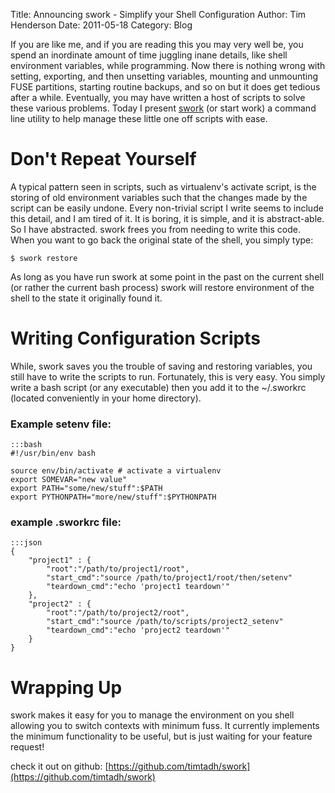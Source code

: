 Title: Announcing swork - Simplify your Shell Configuration
Author: Tim Henderson
Date: 2011-05-18
Category: Blog

If you are like me, and if you are reading this you may very well be,
you spend an inordinate amount of time juggling inane details, like
shell environment variables, while programming. Now there is nothing
wrong with setting, exporting, and then unsetting variables, mounting
and unmounting FUSE partitions, starting routine backups, and so on but
it does get tedious after a while. Eventually, you may have written a
host of scripts to solve these various problems. Today I present
[swork](https://github.com/timtadh/swork) (or start work) a command line
utility to help manage these little one off scripts with ease.

Don't Repeat Yourself
=====================

A typical pattern seen in scripts, such as virtualenv's activate script,
is the storing of old environment variables such that the changes made
by the script can be easily undone. Every non-trivial script I write
seems to include this detail, and I am tired of it. It is boring, it is
simple, and it is abstract-able. So I have abstracted. swork frees you
from needing to write this code. When you want to go back the original
state of the shell, you simply type:

    $ swork restore

As long as you have run swork at some point in the past on the current
shell (or rather the current bash process) swork will restore
environment of the shell to the state it originally found it.

Writing Configuration Scripts
=============================

While, swork saves you the trouble of saving and restoring variables,
you still have to write the scripts to run. Fortunately, this is very
easy. You simply write a bash script (or any executable) then you add it
to the \~/.sworkrc (located conveniently in your home directory).

### Example setenv file:

    :::bash
    #!/usr/bin/env bash

    source env/bin/activate # activate a virtualenv
    export SOMEVAR="new value"
    export PATH="some/new/stuff":$PATH
    export PYTHONPATH="more/new/stuff":$PYTHONPATH

### example .sworkrc file:

    :::json
    {
        "project1" : {
            "root":"/path/to/project1/root",
            "start_cmd":"source /path/to/project1/root/then/setenv"
            "teardown_cmd":"echo 'project1 teardown'"
        },
        "project2" : {
            "root":"/path/to/project2/root",
            "start_cmd":"source /path/to/scripts/project2_setenv"
            "teardown_cmd":"echo 'project2 teardown'"
        }
    }

Wrapping Up
===========

swork makes it easy for you to manage the environment on you shell
allowing you to switch contexts with minimum fuss. It currently
implements the minimum functionality to be useful, but is just waiting
for your feature request!

check it out on github:
[https://github.com/timtadh/swork](https://github.com/timtadh/swork)

